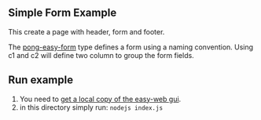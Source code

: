 ## Simple Form Example
This create a page with header, form and footer.

The [pong-easy-form](https://github.com/ma-ha/rest-web-ui/tree/master/html/modules/pong-easyform) 
type defines a form using a naming convention. 
Using c1 and c2 will define two column to group the form fields.

## Run example
1. You need to [get a local copy of the easy-web gui](https://github.com/ma-ha/easy-web-gui).
2. in this directory simply run: `nodejs index.js` 